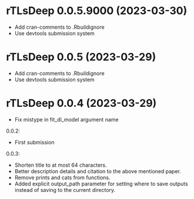 <!-- NEWS.md is maintained by https://cynkra.github.io/fledge, do not edit -->

# rTLsDeep 0.0.5.9000 (2023-03-30)

* Add cran-comments to .Rbuildignore
* Use devtools submission system


# rTLsDeep 0.0.5 (2023-03-29)

* Add cran-comments to .Rbuildignore
* Use devtools submission system


# rTLsDeep 0.0.4 (2023-03-29)

* Fix mistype in fit_dl_model argument name


0.0.2: 

 - First submission


0.0.3:

 - Shorten title to at most 64 characters.
 - Better description details and citation to the above mentioned paper.
 - Remove prints and cats from functions.
 - Added explicit output_path parameter for setting where to save outputs instead of saving to the current directory.
